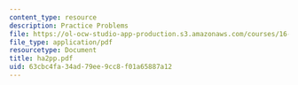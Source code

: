 ```yaml
---
content_type: resource
description: Practice Problems
file: https://ol-ocw-studio-app-production.s3.amazonaws.com/courses/16-20-structural-mechanics-fall-2002/63cbc4fa34ad79ee9cc8f01a65887a12_ha2pp.pdf
file_type: application/pdf
resourcetype: Document
title: ha2pp.pdf
uid: 63cbc4fa-34ad-79ee-9cc8-f01a65887a12
---
```

